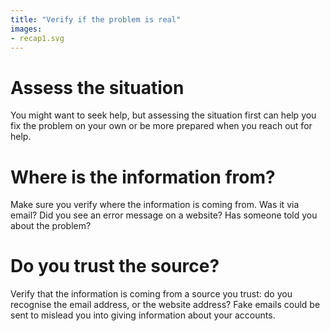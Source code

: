```yaml
---
title: "Verify if the problem is real"
images:
- recap1.svg
---
```

# Assess the situation
You might want to seek help, but assessing the situation first can help you fix the problem on your own or be more prepared when you reach out for help.
<br>
# Where is the information from?
Make sure you verify where the information is coming from. Was it via email? Did you see an error message on a website? Has someone told you about the problem?
<br>
# Do you trust the source?
Verify that the information is coming from a source you trust: do you recognise the email address, or the website address? Fake emails could be sent to mislead you into giving information about your accounts.
<br>
